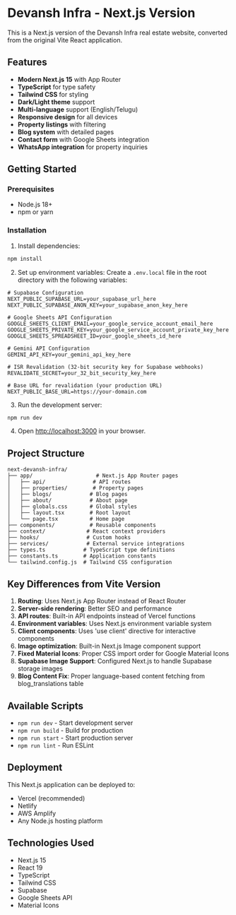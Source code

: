 # Devansh Infra - Next.js Version

This is a Next.js version of the Devansh Infra real estate website, converted from the original Vite React application.

## Features

- **Modern Next.js 15** with App Router
- **TypeScript** for type safety
- **Tailwind CSS** for styling
- **Dark/Light theme** support
- **Multi-language** support (English/Telugu)
- **Responsive design** for all devices
- **Property listings** with filtering
- **Blog system** with detailed pages
- **Contact form** with Google Sheets integration
- **WhatsApp integration** for property inquiries

## Getting Started

### Prerequisites

- Node.js 18+ 
- npm or yarn

### Installation

1. Install dependencies:
```bash
npm install
```

2. Set up environment variables:
Create a `.env.local` file in the root directory with the following variables:

```env
# Supabase Configuration
NEXT_PUBLIC_SUPABASE_URL=your_supabase_url_here
NEXT_PUBLIC_SUPABASE_ANON_KEY=your_supabase_anon_key_here

# Google Sheets API Configuration
GOOGLE_SHEETS_CLIENT_EMAIL=your_google_service_account_email_here
GOOGLE_SHEETS_PRIVATE_KEY=your_google_service_account_private_key_here
GOOGLE_SHEETS_SPREADSHEET_ID=your_google_sheets_id_here

# Gemini API Configuration
GEMINI_API_KEY=your_gemini_api_key_here

# ISR Revalidation (32-bit security key for Supabase webhooks)
REVALIDATE_SECRET=your_32_bit_security_key_here

# Base URL for revalidation (your production URL)
NEXT_PUBLIC_BASE_URL=https://your-domain.com
```

3. Run the development server:
```bash
npm run dev
```

4. Open [http://localhost:3000](http://localhost:3000) in your browser.

## Project Structure

```
next-devansh-infra/
├── app/                    # Next.js App Router pages
│   ├── api/               # API routes
│   ├── properties/        # Property pages
│   ├── blogs/            # Blog pages
│   ├── about/            # About page
│   ├── globals.css       # Global styles
│   ├── layout.tsx        # Root layout
│   └── page.tsx          # Home page
├── components/           # Reusable components
├── context/             # React context providers
├── hooks/               # Custom hooks
├── services/            # External service integrations
├── types.ts            # TypeScript type definitions
├── constants.ts        # Application constants
└── tailwind.config.js  # Tailwind CSS configuration
```

## Key Differences from Vite Version

1. **Routing**: Uses Next.js App Router instead of React Router
2. **Server-side rendering**: Better SEO and performance
3. **API routes**: Built-in API endpoints instead of Vercel functions
4. **Environment variables**: Uses Next.js environment variable system
5. **Client components**: Uses 'use client' directive for interactive components
6. **Image optimization**: Built-in Next.js Image component support
7. **Fixed Material Icons**: Proper CSS import order for Google Material Icons
8. **Supabase Image Support**: Configured Next.js to handle Supabase storage images
9. **Blog Content Fix**: Proper language-based content fetching from blog_translations table

## Available Scripts

- `npm run dev` - Start development server
- `npm run build` - Build for production
- `npm run start` - Start production server
- `npm run lint` - Run ESLint

## Deployment

This Next.js application can be deployed to:
- Vercel (recommended)
- Netlify
- AWS Amplify
- Any Node.js hosting platform

## Technologies Used

- Next.js 15
- React 19
- TypeScript
- Tailwind CSS
- Supabase
- Google Sheets API
- Material Icons
